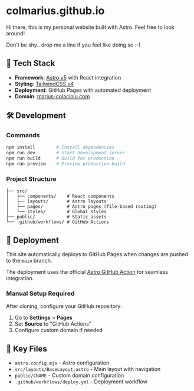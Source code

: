 # colmarius.github.io

Hi there, this is my personal website built with Astro. Feel free to look around!

Don't be shy.. drop me a line if you feel like doing so :-)

## 🚀 Tech Stack

- **Framework**: [Astro v5](https://astro.build/) with React integration
- **Styling**: [TailwindCSS v4](https://tailwindcss.com/)
- **Deployment**: GitHub Pages with automated deployment
- **Domain**: [marius-colacioiu.com](https://marius-colacioiu.com)

## 🛠️ Development

### Commands

```bash
npm install        # Install dependencies
npm run dev        # Start development server
npm run build      # Build for production
npm run preview    # Preview production build
```

### Project Structure

```text
├── src/
│   ├── components/    # React components
│   ├── layouts/       # Astro layouts
│   ├── pages/         # Astro pages (file-based routing)
│   └── styles/        # Global styles
├── public/            # Static assets
└── .github/workflows/ # GitHub Actions
```

## 🚢 Deployment

This site automatically deploys to GitHub Pages when changes are pushed to the `main` branch.

The deployment uses the official [Astro GitHub Action](https://github.com/withastro/action) for seamless integration.

### Manual Setup Required

After cloning, configure your GitHub repository:

1. Go to **Settings** > **Pages**
2. Set **Source** to "GitHub Actions"
3. Configure custom domain if needed

## 📁 Key Files

- `astro.config.mjs` - Astro configuration
- `src/layouts/BaseLayout.astro` - Main layout with navigation
- `public/CNAME` - Custom domain configuration
- `.github/workflows/deploy.yml` - Deployment workflow
